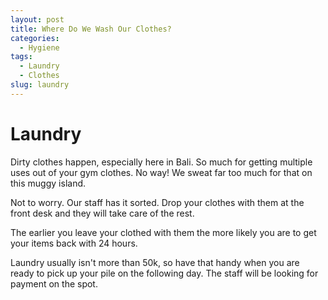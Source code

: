 ```yaml
---
layout: post
title: Where Do We Wash Our Clothes?
categories:
  - Hygiene
tags:
  - Laundry
  - Clothes
slug: laundry
---
```

# Laundry

Dirty clothes happen, especially here in Bali. So much for getting multiple uses out of your gym clothes. No way! We sweat far too much for that on this muggy island.

Not to worry. Our staff has it sorted. Drop your clothes with them at the front desk and they will take care of the rest.

The earlier you leave your clothed with them the more likely you are to get your items back with 24 hours.

Laundry usually isn't more than 50k, so have that handy when you are ready to pick up your pile on the following day. The staff will be looking for payment on the spot.